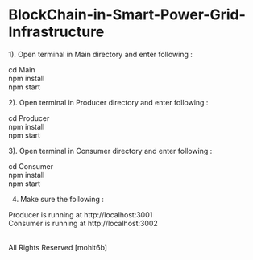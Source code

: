 # BlockChain-in-Smart-Power-Grid-Infrastructure

1). Open terminal in Main directory and enter following : 

  cd Main <br />
  npm install  <br />
  npm start

2). Open terminal in Producer directory and enter following :
  
  cd Producer <br />
  npm install <br />
  npm start
  
3). Open terminal in Consumer directory and enter following :
  
  cd Consumer <br />
  npm install <br />
  npm start 
  
4) Make sure the following :

  Producer is running at http://localhost:3001  <br />
  Consumer is running at http://localhost:3002
  
  <br />
  All Rights Reserved [mohit6b]
